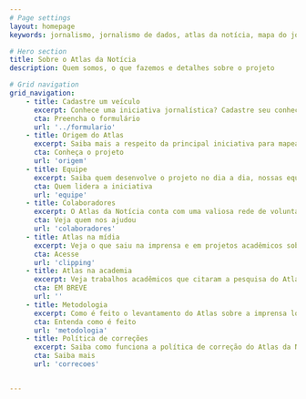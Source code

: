 ```yaml
---
# Page settings
layout: homepage
keywords: jornalismo, jornalismo de dados, atlas da notícia, mapa do jornalismo, transparência

# Hero section
title: Sobre o Atlas da Notícia
description: Quem somos, o que fazemos e detalhes sobre o projeto

# Grid navigation
grid_navigation:
    - title: Cadastre um veículo
      excerpt: Conhece uma iniciativa jornalística? Cadastre seu conhecimento ou atualize informações já existentes
      cta: Preencha o formulário
      url: '../formulario'
    - title: Origem do Atlas
      excerpt: Saiba mais a respeito da principal iniciativa para mapear o jornalismo em todo o Brasil
      cta: Conheça o projeto
      url: 'origem'
    - title: Equipe
      excerpt: Saiba quem desenvolve o projeto no dia a dia, nossas equipes institucionais, de desenvolvimento e de pesquisa
      cta: Quem lidera a iniciativa
      url: 'equipe'
    - title: Colaboradores
      excerpt: O Atlas da Notícia conta com uma valiosa rede de voluntários, que ajudam a obter dados do mapeamento
      cta: Veja quem nos ajudou
      url: 'colaboradores'
    - title: Atlas na mídia
      excerpt: Veja o que saiu na imprensa e em projetos acadêmicos sobre o Atlas da Notícia
      cta: Acesse
      url: 'clipping'
    - title: Atlas na academia
      excerpt: Veja trabalhos acadêmicos que citaram a pesquisa do Atlas da Notícia
      cta: EM BREVE
      url: ''
    - title: Metodologia
      excerpt: Como é feito o levantamento do Atlas sobre a imprensa local brasileira
      cta: Entenda como é feito
      url: 'metodologia'
    - title: Política de correções
      excerpt: Saiba como funciona a política de correção do Atlas da Notícia
      cta: Saiba mais
      url: 'correcoes'


---
```

